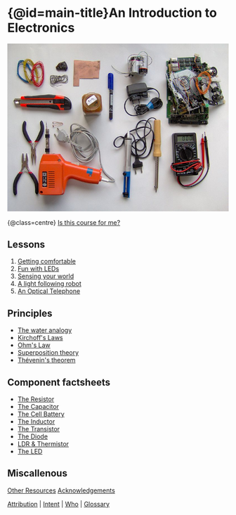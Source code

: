 
{@id=main-title}An Introduction to Electronics
==============================

![Welcome to electronics](../resources/welcome-pic.jpg)



{@class=centre}
[Is this course for me?](target_audience.html)

<!--
{@class=centre}
If you want to get a feel for where this will take you, have a look at the later exercises, such as [building a radio](building_a_radio.html) or [An optical fiber telephone](fiber_telephone.html).
-->

<div id="leftnav">

Lessons
-------

1. [Getting comfortable](lesson1.html)
2. [Fun with LEDs](lesson2.html)
3. [Sensing your world](lesson3.html)
4. [A light following robot](lesson4.html)
5. [An Optical Telephone](lesson5.html)

Principles
----------

 + [The water analogy](water_analogy.html)
 + [Kirchoff's Laws](kirchoff.html)
 + [Ohm's Law](ohm.html)
 + [Superposition theory](superposition.html)
 + [Th&eacute;venin's theorem](thevenin.html)
 
</div>




<div id="rightnav">

Component factsheets
--------------------

 + [The Resistor](resistor.html)
 + [The Capacitor](capacitor.html)
 + [The Cell Battery](battery.html)
 + [The Inductor](inductor.html)
 + [The Transistor](transistor.html)
 + [The Diode](diode.html)
 + [LDR & Thermistor](ldr_thermistor.html)
 + [The LED](led.html)


Miscallenous
------------
[Other Resources](resources.html)
[Acknowledgements](acknowledgements.html)

</div>




<div id="endmatter">

[Attribution](attribution.html) | [Intent](intent.html) | [Who](who.html) | [Glossary](glossary.html)

</div>
